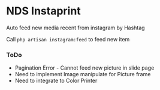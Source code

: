 # NDS Instaprint

Auto feed new media recent from instagram by Hashtag

Call `php artisan instagram:feed` to feed new item

### ToDo

- Pagination Error - Cannot feed new picture in slide page
- Need to implement Image manipulate for Picture frame
- Need to integrate to Color Printer